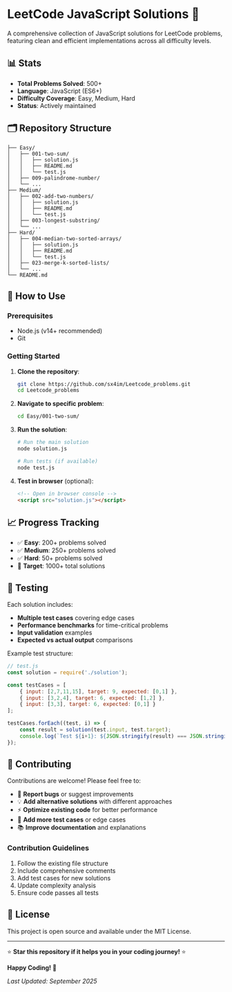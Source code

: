 # LeetCode JavaScript Solutions 🚀
A comprehensive collection of JavaScript solutions for LeetCode problems, featuring clean and efficient implementations across all difficulty levels.

## 📊 Stats
- **Total Problems Solved**: 500+
- **Language**: JavaScript (ES6+)
- **Difficulty Coverage**: Easy, Medium, Hard
- **Status**: Actively maintained

## 🗂️ Repository Structure
```
├── Easy/
│   ├── 001-two-sum/
│   │   ├── solution.js
│   │   ├── README.md
│   │   └── test.js
│   ├── 009-palindrome-number/
│   └── ...
├── Medium/
│   ├── 002-add-two-numbers/
│   │   ├── solution.js
│   │   ├── README.md
│   │   └── test.js
│   ├── 003-longest-substring/
│   └── ...
├── Hard/
│   ├── 004-median-two-sorted-arrays/
│   │   ├── solution.js
│   │   ├── README.md
│   │   └── test.js
│   ├── 023-merge-k-sorted-lists/
│   └── ...
└── README.md
```

## 🔧 How to Use

### Prerequisites
- Node.js (v14+ recommended)
- Git

### Getting Started
1. **Clone the repository**:
   ```bash
   git clone https://github.com/sx4im/Leetcode_problems.git
   cd Leetcode_problems
   ```

2. **Navigate to specific problem**:
   ```bash
   cd Easy/001-two-sum/
   ```

3. **Run the solution**:
   ```bash
   # Run the main solution
   node solution.js
   
   # Run tests (if available)
   node test.js
   ```

4. **Test in browser** (optional):
   ```html
   <!-- Open in browser console -->
   <script src="solution.js"></script>
   ```

## 📈 Progress Tracking
- ✅ **Easy**: 200+ problems solved
- ✅ **Medium**: 250+ problems solved  
- ✅ **Hard**: 50+ problems solved
- 🎯 **Target**: 1000+ total solutions

## 🧪 Testing
Each solution includes:
- **Multiple test cases** covering edge cases
- **Performance benchmarks** for time-critical problems
- **Input validation** examples
- **Expected vs actual output** comparisons

Example test structure:
```javascript
// test.js
const solution = require('./solution');

const testCases = [
    { input: [2,7,11,15], target: 9, expected: [0,1] },
    { input: [3,2,4], target: 6, expected: [1,2] },
    { input: [3,3], target: 6, expected: [0,1] }
];

testCases.forEach((test, i) => {
    const result = solution(test.input, test.target);
    console.log(`Test ${i+1}: ${JSON.stringify(result) === JSON.stringify(test.expected) ? '✅ PASS' : '❌ FAIL'}`);
});
```

## 🤝 Contributing
Contributions are welcome! Please feel free to:
- 🐛 **Report bugs** or suggest improvements
- 💡 **Add alternative solutions** with different approaches
- ⚡ **Optimize existing code** for better performance
- 🧪 **Add more test cases** or edge cases
- 📚 **Improve documentation** and explanations

### Contribution Guidelines
1. Follow the existing file structure
2. Include comprehensive comments
3. Add test cases for new solutions
4. Update complexity analysis
5. Ensure code passes all tests

## 📄 License
This project is open source and available under the MIT License.

---

⭐ **Star this repository if it helps you in your coding journey!** ⭐

**Happy Coding! 🎉**

*Last Updated: September 2025*
